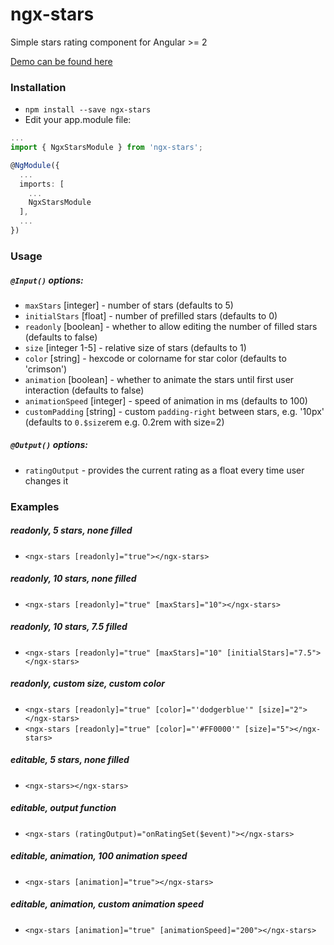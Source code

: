# ngx-stars

Simple stars rating component for Angular >= 2

[Demo can be found here](https://hughjdavey.github.io/ngx-stars)

### Installation

* `npm install --save ngx-stars`
* Edit your app.module file:

``` typescript
...
import { NgxStarsModule } from 'ngx-stars';

@NgModule({
  ...
  imports: [
    ...
    NgxStarsModule
  ],
  ...
})
```

### Usage

##### `@Input()` options:

* `maxStars` [integer] - number of stars (defaults to 5)
* `initialStars` [float] - number of prefilled stars (defaults to 0)
* `readonly` [boolean] - whether to allow editing the number of filled stars (defaults to false)
* `size` [integer 1-5] - relative size of stars (defaults to 1)
* `color` [string] - hexcode or colorname for star color (defaults to 'crimson')
* `animation` [boolean] - whether to animate the stars until first user interaction (defaults to false)
* `animationSpeed` [integer] - speed of animation in ms (defaults to 100)
* `customPadding` [string] - custom `padding-right` between stars, e.g. '10px' (defaults to `0.$size`rem e.g. 0.2rem with size=2)

##### `@Output()` options:

* `ratingOutput` - provides the current rating as a float every time user changes it

### Examples

##### readonly, 5 stars, none filled
* `<ngx-stars [readonly]="true"></ngx-stars>`

##### readonly, 10 stars, none filled
* `<ngx-stars [readonly]="true" [maxStars]="10"></ngx-stars>`

##### readonly, 10 stars, 7.5 filled
* `<ngx-stars [readonly]="true" [maxStars]="10" [initialStars]="7.5"></ngx-stars>`

##### readonly, custom size, custom color
* `<ngx-stars [readonly]="true" [color]="'dodgerblue'" [size]="2"></ngx-stars>`
* `<ngx-stars [readonly]="true" [color]="'#FF0000'" [size]="5"></ngx-stars>`

##### editable, 5 stars, none filled
* `<ngx-stars></ngx-stars>`

##### editable, output function
* `<ngx-stars (ratingOutput)="onRatingSet($event)"></ngx-stars>`

##### editable, animation, 100 animation speed
* `<ngx-stars [animation]="true"></ngx-stars>`

##### editable, animation, custom animation speed
* `<ngx-stars [animation]="true" [animationSpeed]="200"></ngx-stars>`
